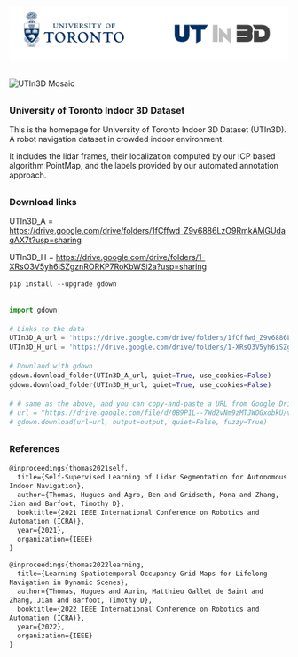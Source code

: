 

![UTIn3D Logo](/Assets/logo.jpg)

## 

![UTIn3D Mosaic](Assets/mosaic_1080p.gif)

## 

### University of Toronto Indoor 3D Dataset

This is the homepage for University of Toronto Indoor 3D Dataset (UTIn3D). A robot navigation dataset in crowded indoor environment.

It includes the lidar frames, their localization computed by our ICP based algorithm PointMap, and the labels provided by our automated annotation approach.

## 

### Download links

UTIn3D_A =  https://drive.google.com/drive/folders/1fCffwd_Z9v6886LzO9RmkAMGUdaqAX7t?usp=sharing

UTIn3D_H =  https://drive.google.com/drive/folders/1-XRsO3V5yh6iSZgznRORKP7RoKbWSi2a?usp=sharing


```
pip install --upgrade gdown
```

```python

import gdown

# Links to the data
UTIn3D_A_url = 'https://drive.google.com/drive/folders/1fCffwd_Z9v6886LzO9RmkAMGUdaqAX7t?usp=sharing'
UTIn3D_H_url = 'https://drive.google.com/drive/folders/1-XRsO3V5yh6iSZgznRORKP7RoKbWSi2a?usp=sharing'

# Downlaod with gdown
gdown.download_folder(UTIn3D_A_url, quiet=True, use_cookies=False)
gdown.download_folder(UTIn3D_H_url, quiet=True, use_cookies=False)

# # same as the above, and you can copy-and-paste a URL from Google Drive with fuzzy=True
# url = "https://drive.google.com/file/d/0B9P1L--7Wd2vNm9zMTJWOGxobkU/view?usp=sharing"
# gdown.download(url=url, output=output, quiet=False, fuzzy=True)

```

## 

### References

```
@inproceedings{thomas2021self,
  title={Self-Supervised Learning of Lidar Segmentation for Autonomous Indoor Navigation},
  author={Thomas, Hugues and Agro, Ben and Gridseth, Mona and Zhang, Jian and Barfoot, Timothy D},
  booktitle={2021 IEEE International Conference on Robotics and Automation (ICRA)},
  year={2021},
  organization={IEEE}
}
```

```
@inproceedings{thomas2022learning,
  title={Learning Spatiotemporal Occupancy Grid Maps for Lifelong Navigation in Dynamic Scenes},
  author={Thomas, Hugues and Aurin, Matthieu Gallet de Saint and Zhang, Jian and Barfoot, Timothy D},
  booktitle={2022 IEEE International Conference on Robotics and Automation (ICRA)},
  year={2022},
  organization={IEEE}
}
```
